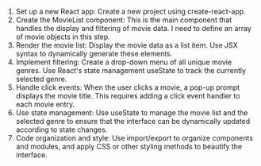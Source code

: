 1. Set up a new React app: Create a new project using create-react-app. 
2. Create the MovieList component: This is the main component that handles the display and filtering of movie data. I need to define an array of movie objects in this step.
3. Render the movie list: Display the movie data as a list item. Use JSX syntax to dynamically generate these elements.
4. Implement filtering: Create a drop-down menu of all unique movie genres. Use React's state management useState to track the currently selected genre.
5. Handle click events: When the user clicks a movie, a pop-up prompt displays the movie title. This requires adding a click event handler to each movie entry.
6. Use state management: Use useState to manage the movie list and the selected genre to ensure that the interface can be dynamically updated according to state changes.
7. Code organization and style: Use import/export to organize components and modules, and apply CSS or other styling methods to beautify the interface.
